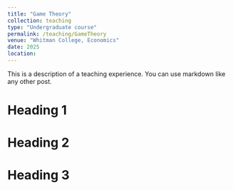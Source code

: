 ```yaml
---
title: "Game Theory"
collection: teaching
type: "Undergraduate course"
permalink: /teaching/GameTheory
venue: "Whitman College, Economics"
date: 2025
location: 
---
```


This is a description of a teaching experience. You can use markdown like any other post.

Heading 1
======

Heading 2
======

Heading 3
======

